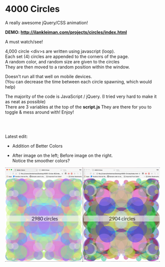 # 4000 Circles
A really awesome jQuery/CSS animation!

<b>DEMO: http://ilankleiman.com/projects/circles/index.html</b>

A must watch/see!

4,000 circle \<div\>s are written using javascript (loop).<br/>
Each set (4) circles are appended to the corners of the page.<br/>
A random color, and random size are given to the circles<br/>
They are then moved to a random position within the window.<br/>

Doesn't run all that well on mobile devices.<br/>
(You can decrease the time between each circle spawning, which would help)

The majority of the code is JavaScript / jQuery. (I tried very hard to make it as neat as possible) <br/>
There are 3 variables at the top of the <b>script.js</b> They are there for you to toggle & mess around with! Enjoy!


<br/><br/>

Latest edit:<br/>
- Addition of Better Colors

- After image on the left; Before image on the right.<br/>
Notice the smoother colors?


![alt tag](https://raw.githubusercontent.com/shortland/4000-Circles/master/Screen%20Shot%202016-12-05%20at%202.39.39%20AM.png)

